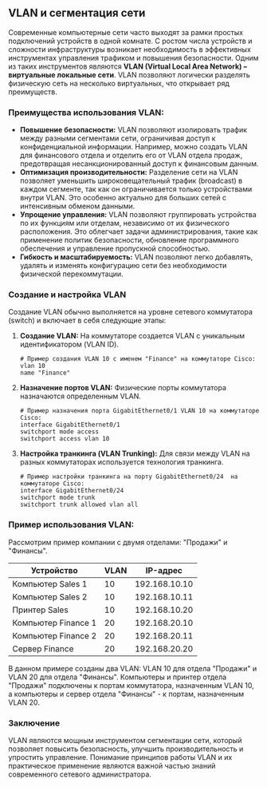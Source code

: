 ## VLAN и сегментация сети

Современные компьютерные сети часто выходят за рамки простых подключений устройств в одной комнате. С ростом числа устройств и сложности инфраструктуры возникает необходимость в эффективных инструментах управления трафиком и повышения безопасности. Одним из таких инструментов являются **VLAN (Virtual Local Area Network) – виртуальные локальные сети**. VLAN позволяют логически разделять физическую сеть на несколько виртуальных, что открывает ряд преимуществ.

### Преимущества использования VLAN:

* **Повышение безопасности:**  VLAN позволяют изолировать трафик между разными сегментами сети, ограничивая доступ к конфиденциальной информации. Например, можно создать VLAN для финансового отдела и отделить его от VLAN отдела продаж, предотвращая несанкционированный доступ к финансовым данным.
* **Оптимизация производительности:** Разделение сети на VLAN позволяет уменьшить широковещательный трафик (broadcast) в каждом сегменте, так как он ограничивается только устройствами внутри VLAN. Это особенно актуально для больших сетей с интенсивным обменом данными.
* **Упрощение управления:** VLAN позволяют группировать устройства по их функциям или отделам, независимо от их физического расположения. Это облегчает задачи администрирования, такие как применение политик безопасности, обновление программного обеспечения и управление пропускной способностью.
* **Гибкость и масштабируемость:**  VLAN позволяют легко добавлять, удалять и изменять конфигурацию сети без необходимости физической перекоммутации. 

### Создание и настройка VLAN

Создание VLAN обычно выполняется на уровне сетевого коммутатора (switch) и включает в себя следующие этапы:

1. **Создание VLAN:** На коммутаторе создается VLAN с уникальным идентификатором (VLAN ID). 

   ```
   # Пример создания VLAN 10 с именем "Finance" на коммутаторе Cisco:
   vlan 10
   name "Finance"
   ```

2. **Назначение портов VLAN:**  Физические порты коммутатора назначаются определенным VLAN.

   ```
   # Пример назначения порта GigabitEthernet0/1 VLAN 10 на коммутаторе Cisco:
   interface GigabitEthernet0/1
   switchport mode access 
   switchport access vlan 10
   ```

3. **Настройка транкинга (VLAN Trunking):** Для связи между VLAN на разных коммутаторах используется технология транкинга. 

   ```
   # Пример настройки транкинга на порту GigabitEthernet0/24  на коммутаторе Cisco:
   interface GigabitEthernet0/24
   switchport mode trunk
   switchport trunk allowed vlan all 
   ```

### Пример использования VLAN:

Рассмотрим пример компании с двумя отделами: "Продажи" и "Финансы". 

| Устройство        | VLAN | IP-адрес      |
|--------------------|------|----------------|
| Компьютер Sales 1 | 10   | 192.168.10.10  |
| Компьютер Sales 2 | 10   | 192.168.10.11  |
| Принтер Sales     | 10   | 192.168.10.20  |
| Компьютер Finance 1| 20   | 192.168.20.10  |
| Компьютер Finance 2| 20   | 192.168.20.11  |
| Сервер Finance     | 20   | 192.168.20.20  |

В данном примере созданы два VLAN: VLAN 10 для отдела "Продажи" и VLAN 20 для отдела "Финансы".  Компьютеры и принтер отдела "Продажи" подключены к портам коммутатора, назначенным VLAN 10, а компьютеры и сервер отдела "Финансы" - к портам, назначенным VLAN 20.

### Заключение

VLAN являются мощным инструментом сегментации сети, который позволяет повысить безопасность, улучшить производительность и упростить управление. Понимание принципов работы VLAN и их практическое применение являются важной частью знаний современного сетевого администратора.
